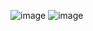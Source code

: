 ![image](https://github.com/kietu1114171042/KIET/assets/162247047/c62b7247-5c4e-4831-90c4-51b34d5dbb9e)
![image](https://github.com/kietu1114171042/KIET/assets/162247047/1e885964-eee0-497e-9afe-bdc040637a52)
